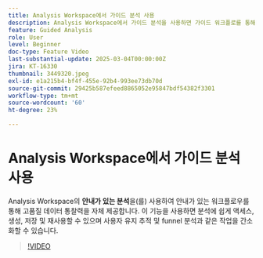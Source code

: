 ```yaml
---
title: Analysis Workspace에서 가이드 분석 사용
description: Analysis Workspace에서 가이드 분석을 사용하면 가이드 워크플로를 통해 고품질 데이터 인사이트를 직접 얻을 수 있습니다.
feature: Guided Analysis
role: User
level: Beginner
doc-type: Feature Video
last-substantial-update: 2025-03-04T00:00:00Z
jira: KT-16330
thumbnail: 3449320.jpeg
exl-id: e1a215b4-bf4f-455e-92b4-993ee73db70d
source-git-commit: 29425b587efeed8865052e95847bdf54382f3301
workflow-type: tm+mt
source-wordcount: '60'
ht-degree: 23%

---
```


# Analysis Workspace에서 가이드 분석 사용

Analysis Workspace의 **안내가 있는 분석**&#x200B;을(를) 사용하여 안내가 있는 워크플로우를 통해 고품질 데이터 통찰력을 자체 제공합니다. 이 기능을 사용하면 분석에 쉽게 액세스, 생성, 저장 및 재사용할 수 있으며 사용자 유지 추적 및 funnel 분석과 같은 작업을 간소화할 수 있습니다.

>[!VIDEO](https://video.tv.adobe.com/v/3449504/?learn=on&captions=kor)

